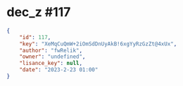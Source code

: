 
# dec_z #117
                
```JSON
{
    "id": 117,
    "key": "XeMqCuQmW+2iOmSdDnUyAkB!6xgYyRzGzZt@4xUx",
    "author": "fwRelik",
    "owner": "undefined",
    "lisance_key": null,
    "date": "2023-2-23 01:00"
}
```
    